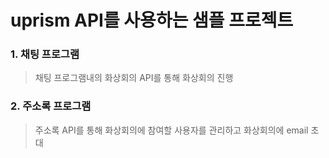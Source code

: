 uprism API를 사용하는 샘플 프로젝트
=================================

### 1. 채팅 프로그램

> 채팅 프로그램내의 화상회의 API를 통해 화상회의 진행





### 2. 주소록 프로그램

> 주소록 API를 통해 화상회의에 참여할 사용자를 관리하고
> 화상회의에 email 초대
